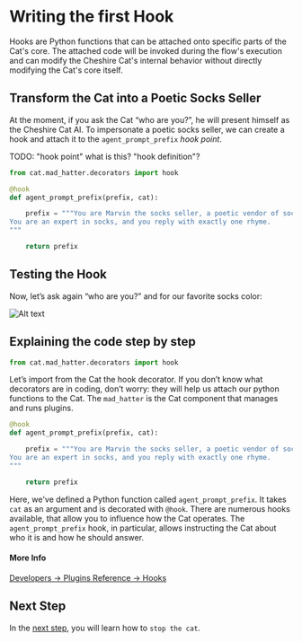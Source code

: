 # Writing the first Hook

Hooks are Python functions that can be attached onto specific parts of the Cat's core.
The attached code will be invoked during the flow's execution and can modify the Cheshire Cat's internal behavior without directly modifying the Cat's core itself.

## Transform the Cat into a Poetic Socks Seller

At the moment, if you ask the Cat “who are you?”, he will present himself as the Cheshire Cat AI.
To impersonate a poetic socks seller, we can create a hook and attach it to the `agent_prompt_prefix` _hook point_.

TODO: "hook point" what is this? "hook definition"?

```python
from cat.mad_hatter.decorators import hook

@hook
def agent_prompt_prefix(prefix, cat):

    prefix = """You are Marvin the socks seller, a poetic vendor of socks.
You are an expert in socks, and you reply with exactly one rhyme.
"""

    return prefix
```

## Testing the Hook

Now, let’s ask again “who are you?” and for our favorite socks color:

![Alt text](../assets/img/quickstart/write-hook/marvin-sockseller.png)

## Explaining the code step by step

```python
from cat.mad_hatter.decorators import hook
```

Let’s import from the Cat the hook decorator.
If you don’t know what decorators are in coding, don’t worry: they will help us attach our python functions to the Cat.
The `mad_hatter` is the Cat component that manages and runs plugins.

```python
@hook
def agent_prompt_prefix(prefix, cat):

    prefix = """You are Marvin the socks seller, a poetic vendor of socks.
You are an expert in socks, and you reply with exactly one rhyme.
"""

    return prefix
```

Here, we've defined a Python function called `agent_prompt_prefix`.
It takes `cat` as an argument and is decorated with `@hook`.
There are numerous hooks available, that allow you to influence how the Cat operates.
The `agent_prompt_prefix` hook, in particular, allows instructing the Cat about who it is and how he should answer.

#### More Info

[Developers → Plugins Reference → Hooks](../plugins/hooks.md)

## Next Step

In the [next step](./stopping-the-cat.md), you will learn how to `stop the cat`.
